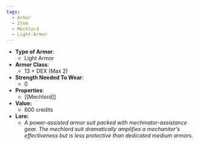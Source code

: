 ```yaml
---
tags:
  - Armor
  - Item
  - Mechlord
  - Light-Armor
---
```

- __Type of Armor__:
	* Light Armor
- __Armor Class__:
	* 13 + DEX (Max 2)
- __Strength Needed To Wear__:
	* 0
- __Properties__:
	* [[Mechlord]]
- **Value:**
	- 600 credits
- **Lore:**
	- *A power-assisted armor suit packed with mechinator-assistance gear. The mechlord suit dramatically amplifies a mechanitor's effectiveness but is less protective than dedicated medium armors.*

